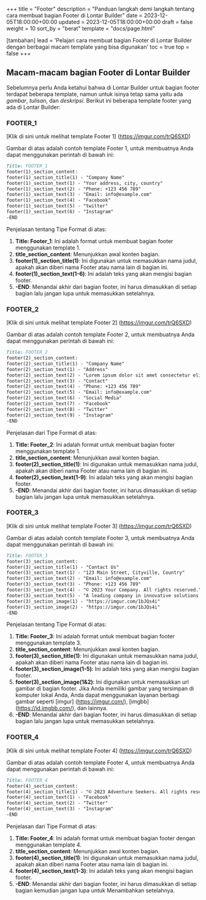 +++
title = "Footer"
description = "Panduan langkah demi langkah tentang cara membuat bagian Footer di Lontar Builder"
date = 2023-12-05T18:00:00+00:00
updated = 2023-12-05T18:00:00+00:00
draft = false
weight = 10
sort_by = "berat"
template = "docs/page.html"

[tambahan]
lead = 'Pelajari cara membuat bagian Footer di Lontar Builder dengan berbagai macam template yang bisa digunakan'
toc = true
top = false
+++

## Macam-macam bagian Footer di Lontar Builder
Sebelumnya perlu Anda ketahui bahwa di Lontar Builder untuk bagian footer terdapat beberapa template, namun untuk isinya tetap sama yaitu ada *gambar*, *tulisan*, dan *deskripsi*. Berikut ini beberapa template footer yang ada di Lontar Builder:

### FOOTER_1

[Klik di sini untuk melihat template Footer 1] (https://imgur.com/trQ6SXD)

Gambar di atas adalah contoh template Footer 1, untuk membuatnya Anda dapat menggunakan perintah di bawah ini:

```markdown
Title: FOOTER_1
footer(1)_section_content:
footer(1)_section_title(1) - "Company Name"
footer(1)_section_text(1) - "Your address, city, country"
footer(1)_section_text(2) - "Phone: +123 456 789"
footer(1)_section_text(3) - "Email: info@example.com"
footer(1)_section_text(4) - "Facebook"
footer(1)_section_text(5) - "twitter"
footer(1)_section_text(6) - "Instagram"
-END
```

Penjelasan tentang Tipe Format di atas:

1. **Title: Footer_1**: Ini adalah format untuk membuat bagian footer menggunakan template 1.
2. **title_section_content**: Menunjukkan awal konten bagian.
3. **footer(1)_section_title(1)**: Ini digunakan untuk memasukkan nama judul, apakah akan diberi nama Footer atau nama lain di bagian ini.
4. **footer(1)_section_text(1-6)**: Ini adalah teks yang akan mengisi bagian footer.
5. **-END**: Menandai akhir dari bagian footer, ini harus dimasukkan di setiap bagian lalu jangan lupa untuk memasukkan setelahnya.

### FOOTER_2

[Klik di sini untuk melihat template Footer 2] (https://imgur.com/trQ6SXD)

Gambar di atas adalah contoh template Footer 2, untuk membuatnya Anda dapat menggunakan perintah di bawah ini:

```markdown
Title: FOOTER_2
footer(2)_section_content:
footer(2)_section_title(1) - "Company Name"
footer(2)_section_text(1) - "Address"
footer(2)_section_text(2) - "Lorem ipsum dolor sit amet consectetur elit. Dignissimos corrupti nihil commodidolorum iste pariatur repudiandae quaerat."
footer(2)_section_text(3) - "Contact"
footer(2)_section_text(4) - "Phone: +123 456 789"
footer(2)_section_text(5) - "Email: info@example.com"
footer(2)_section_text(6) - "Social Media"
footer(2)_section_text(7) - "Facebook"
footer(2)_section_text(8) - "Twitter"
footer(2)_section_text(9) - "Instagram"
-END
```

Penjelasan dari Tipe Format di atas:

1. **Title: Footer_2**: Ini adalah format untuk membuat bagian footer menggunakan template 1.
2. **title_section_content**: Menunjukkan awal konten bagian.
3. **footer(2)_section_title(1)**: Ini digunakan untuk memasukkan nama judul, apakah akan diberi nama Footer atau nama lain di bagian ini.
4. **footer(2)_section_text(1-9)**: Ini adalah teks yang akan mengisi bagian footer.
5. **-END**: Menandai akhir dari bagian footer, ini harus dimasukkan di setiap bagian lalu jangan lupa untuk memasukkan setelahnya.

### FOOTER_3

[Klik di sini untuk melihat template Footer 3] (https://imgur.com/trQ6SXD)

Gambar di atas adalah contoh template Footer 3, untuk membuatnya Anda dapat menggunakan perintah di bawah ini:

```markdown
Title: FOOTER_3
footer(3)_section_content:
footer(3)_section_title(1) - "Contact Us"
footer(3)_section_text(1) - "123 Main Street, Cityville, Country"
footer(3)_section_text(2) - "Email: info@example.com"
footer(3)_section_text(3) - "Phone: +123 456 789"
footer(3)_section_text(4) - "© 2023 Your Company. All rights reserved."
footer(3)_section_text(5) - "A leading company in innovative solutions for your needs."
footer(3)_section_image(1) - "https://imgur.com/1bJQs4i"
footer(3)_section_image(2) - "https://imgur.com/1bJQs4i"
-END
```

Penjelasan tentang Tipe Format di atas:

1. **Title: Footer_3**: Ini adalah format untuk membuat bagian footer menggunakan template 3.
2. **title_section_content**: Menunjukkan awal konten bagian.
3. **footer(3)_section_title(1)**: Ini digunakan untuk memasukkan nama judul, apakah akan diberi nama Footer atau nama lain di bagian ini.
4. **footer(3)_section_image(1-5)**: Ini adalah teks yang akan mengisi bagian footer.
5. **footer(3)_section_image(1&2)**: Ini digunakan untuk memasukkan url gambar di bagian footer. Jika Anda memiliki gambar yang tersimpan di komputer lokal Anda, Anda dapat menggunakan layanan berbagi gambar seperti [imgur] (https://imgur.com/), [imgbb] (https://id.imgbb.com/), dan lainnya.
6. **-END**: Menandai akhir dari bagian footer, ini harus dimasukkan di setiap bagian lalu jangan lupa untuk memasukkan setelahnya.

### FOOTER_4

[Klik di sini untuk melihat template Footer 4] (https://imgur.com/trQ6SXD)

Gambar di atas adalah contoh template Footer 4, untuk membuatnya Anda dapat menggunakan perintah di bawah ini:

```markdown
Title: FOOTER_4
footer(4)_section_content:
footer(4)_section_title(1) - "© 2023 Adventure Seekers. All rights reserved."
footer(4)_section_text(1) - "Facebook"
footer(4)_section_text(2) - "Twitter"
footer(4)_section_text(3) - "Instagram"
-END
```

Penjelasan dari Tipe Format di atas:

1. **Title: Footer_4**: Ini adalah format untuk membuat bagian footer dengan menggunakan template 4.
2. **title_section_content**: Menunjukkan awal konten bagian.
3. **footer(4)_section_title(1)**: Ini digunakan untuk memasukkan nama judul, apakah akan diberi nama Footer atau nama lain di bagian ini.
4. **footer(4)_section_text(1-3)**: Ini adalah teks yang akan mengisi bagian footer.
5. **-END**: Menandai akhir dari bagian footer, ini harus dimasukkan di setiap bagian kemudian jangan lupa untuk Menambahkan setelahnya.